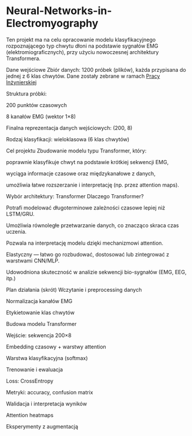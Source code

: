 # Neural-Networks-in-Electromyography

Ten projekt ma na celu opracowanie modelu klasyfikacyjnego rozpoznającego typ chwytu dłoni na podstawie sygnałów EMG (elektromiograficznych), przy użyciu nowoczesnej architektury Transformera.

Dane wejściowe
Zbiór danych: 1200 próbek (plików), każda przypisana do jednej z 6 klas chwytów. Dane zostały zebrane w ramach [Pracy Inżynierskiej](https://github.com/mburakowski/EMG-Signals-Analysis) 

Struktura próbki:

200 punktów czasowych

8 kanałów EMG (wektor 1×8)

Finalna reprezentacja danych wejściowych: (200, 8)

Rodzaj klasyfikacji: wieloklasowa (6 klas chwytów)

Cel projektu
Zbudowanie modelu typu Transformer, który:

poprawnie klasyfikuje chwyt na podstawie krótkiej sekwencji EMG,

wyciąga informacje czasowe oraz międzykanałowe z danych,

umożliwia łatwe rozszerzanie i interpretację (np. przez attention maps).

Wybór architektury: Transformer
Dlaczego Transformer?

Potrafi modelować długoterminowe zależności czasowe lepiej niż LSTM/GRU.

Umożliwia równoległe przetwarzanie danych, co znacząco skraca czas uczenia.

Pozwala na interpretację modelu dzięki mechanizmowi attention.

Elastyczny — łatwo go rozbudować, dostosować lub zintegrować z warstwami CNN/MLP.

Udowodniona skuteczność w analizie sekwencji bio-sygnałów (EMG, EEG, itp.)

Plan działania (skrót)
Wczytanie i preprocessing danych

Normalizacja kanałów EMG

Etykietowanie klas chwytów

Budowa modelu Transformer

Wejście: sekwencja 200×8

Embedding czasowy + warstwy attention

Warstwa klasyfikacyjna (softmax)

Trenowanie i ewaluacja

Loss: CrossEntropy

Metryki: accuracy, confusion matrix

Walidacja i interpretacja wyników

Attention heatmaps

Eksperymenty z augmentacją